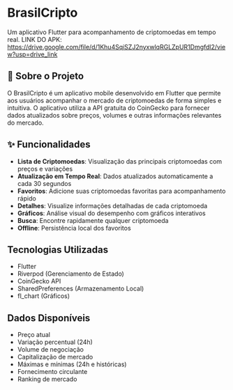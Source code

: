# BrasilCripto

Um aplicativo Flutter para acompanhamento de criptomoedas em tempo real.
LINK DO APK: https://drive.google.com/file/d/1Khu4SqiSZJ2nyxwlqRGLZpUR1Dmgfdl2/view?usp=drive_link


## 📱 Sobre o Projeto

O BrasilCripto é um aplicativo mobile desenvolvido em Flutter que permite aos usuários acompanhar o mercado de criptomoedas de forma simples e intuitiva. O aplicativo utiliza a API gratuita do CoinGecko para fornecer dados atualizados sobre preços, volumes e outras informações relevantes do mercado.

## ✨ Funcionalidades

- **Lista de Criptomoedas**: Visualização das principais criptomoedas com preços e variações
- **Atualização em Tempo Real**: Dados atualizados automaticamente a cada 30 segundos
- **Favoritos**: Adicione suas criptomoedas favoritas para acompanhamento rápido
- **Detalhes**: Visualize informações detalhadas de cada criptomoeda
- **Gráficos**: Análise visual do desempenho com gráficos interativos
- **Busca**: Encontre rapidamente qualquer criptomoeda
- **Offline**: Persistência local dos favoritos

##  Tecnologias Utilizadas

- Flutter
- Riverpod (Gerenciamento de Estado)
- CoinGecko API
- SharedPreferences (Armazenamento Local)
- fl_chart (Gráficos)

##  Dados Disponíveis

- Preço atual
- Variação percentual (24h)
- Volume de negociação
- Capitalização de mercado
- Máximas e mínimas (24h e históricas)
- Fornecimento circulante
- Ranking de mercado





